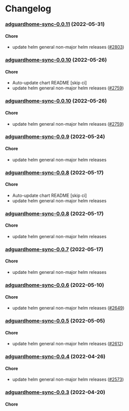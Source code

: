 # Changelog<br>


<a name="adguardhome-sync-0.0.11"></a>
### [adguardhome-sync-0.0.11](https://github.com/truecharts/apps/compare/adguardhome-sync-0.0.10...adguardhome-sync-0.0.11) (2022-05-31)

#### Chore

* update helm general non-major helm releases ([#2803](https://github.com/truecharts/apps/issues/2803))



<a name="adguardhome-sync-0.0.10"></a>
### [adguardhome-sync-0.0.10](https://github.com/truecharts/apps/compare/adguardhome-sync-0.0.9...adguardhome-sync-0.0.10) (2022-05-26)

#### Chore

* Auto-update chart README [skip ci]
* update helm general non-major helm releases ([#2759](https://github.com/truecharts/apps/issues/2759))



<a name="adguardhome-sync-0.0.10"></a>
### [adguardhome-sync-0.0.10](https://github.com/truecharts/apps/compare/adguardhome-sync-0.0.9...adguardhome-sync-0.0.10) (2022-05-26)

#### Chore

* update helm general non-major helm releases ([#2759](https://github.com/truecharts/apps/issues/2759))



<a name="adguardhome-sync-0.0.9"></a>
### [adguardhome-sync-0.0.9](https://github.com/truecharts/apps/compare/adguardhome-sync-0.0.8...adguardhome-sync-0.0.9) (2022-05-24)

#### Chore

* update helm general non-major helm releases



<a name="adguardhome-sync-0.0.8"></a>
### [adguardhome-sync-0.0.8](https://github.com/truecharts/apps/compare/adguardhome-sync-0.0.7...adguardhome-sync-0.0.8) (2022-05-17)

#### Chore

* Auto-update chart README [skip ci]
* update helm general non-major helm releases



<a name="adguardhome-sync-0.0.8"></a>
### [adguardhome-sync-0.0.8](https://github.com/truecharts/apps/compare/adguardhome-sync-0.0.7...adguardhome-sync-0.0.8) (2022-05-17)

#### Chore

* update helm general non-major helm releases



<a name="adguardhome-sync-0.0.7"></a>
### [adguardhome-sync-0.0.7](https://github.com/truecharts/apps/compare/adguardhome-sync-0.0.6...adguardhome-sync-0.0.7) (2022-05-17)

#### Chore

* update helm general non-major helm releases



<a name="adguardhome-sync-0.0.6"></a>
### [adguardhome-sync-0.0.6](https://github.com/truecharts/apps/compare/adguardhome-sync-0.0.5...adguardhome-sync-0.0.6) (2022-05-10)

#### Chore

* update helm general non-major helm releases ([#2649](https://github.com/truecharts/apps/issues/2649))



<a name="adguardhome-sync-0.0.5"></a>
### [adguardhome-sync-0.0.5](https://github.com/truecharts/apps/compare/adguardhome-sync-0.0.4...adguardhome-sync-0.0.5) (2022-05-05)

#### Chore

* update helm general non-major helm releases ([#2612](https://github.com/truecharts/apps/issues/2612))



<a name="adguardhome-sync-0.0.4"></a>
### [adguardhome-sync-0.0.4](https://github.com/truecharts/apps/compare/adguardhome-sync-0.0.3...adguardhome-sync-0.0.4) (2022-04-26)

#### Chore

* update helm general non-major helm releases ([#2573](https://github.com/truecharts/apps/issues/2573))



<a name="adguardhome-sync-0.0.3"></a>
### [adguardhome-sync-0.0.3](https://github.com/truecharts/apps/compare/adguardhome-sync-0.0.2...adguardhome-sync-0.0.3) (2022-04-20)

#### Chore
